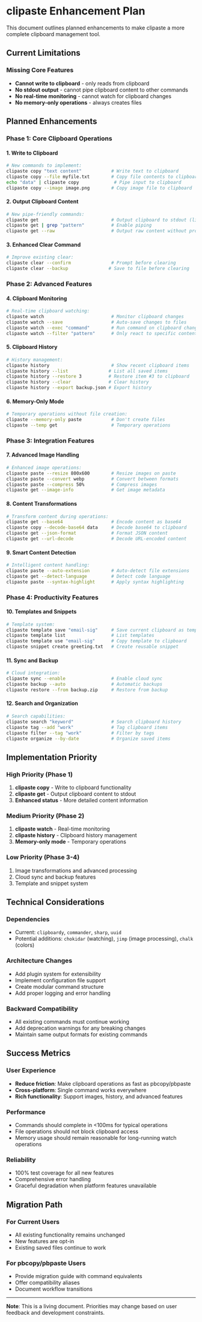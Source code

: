 # clipaste Enhancement Plan

This document outlines planned enhancements to make clipaste a more complete clipboard management tool.

## Current Limitations

### Missing Core Features

- **Cannot write to clipboard** - only reads from clipboard
- **No stdout output** - cannot pipe clipboard content to other commands
- **No real-time monitoring** - cannot watch for clipboard changes
- **No memory-only operations** - always creates files

## Planned Enhancements

### Phase 1: Core Clipboard Operations

#### 1. Write to Clipboard

```bash
# New commands to implement:
clipaste copy "text content"           # Write text to clipboard
clipaste copy --file myfile.txt        # Copy file contents to clipboard
echo "data" | clipaste copy             # Pipe input to clipboard
clipaste copy --image image.png        # Copy image file to clipboard
```

#### 2. Output Clipboard Content

```bash
# New pipe-friendly commands:
clipaste get                           # Output clipboard to stdout (like pbpaste)
clipaste get | grep "pattern"          # Enable piping
clipaste get --raw                     # Output raw content without processing
```

#### 3. Enhanced Clear Command

```bash
# Improve existing clear:
clipaste clear --confirm               # Prompt before clearing
clipaste clear --backup               # Save to file before clearing
```

### Phase 2: Advanced Features

#### 4. Clipboard Monitoring

```bash
# Real-time clipboard watching:
clipaste watch                         # Monitor clipboard changes
clipaste watch --save                  # Auto-save changes to files
clipaste watch --exec "command"        # Run command on clipboard change
clipaste watch --filter "pattern"      # Only react to specific content
```

#### 5. Clipboard History

```bash
# History management:
clipaste history                       # Show recent clipboard items
clipaste history --list               # List all saved items
clipaste history --restore 3          # Restore item #3 to clipboard
clipaste history --clear              # Clear history
clipaste history --export backup.json # Export history
```

#### 6. Memory-Only Mode

```bash
# Temporary operations without file creation:
clipaste --memory-only paste           # Don't create files
clipaste --temp get                    # Temporary operations
```

### Phase 3: Integration Features

#### 7. Advanced Image Handling

```bash
# Enhanced image operations:
clipaste paste --resize 800x600        # Resize images on paste
clipaste paste --convert webp          # Convert between formats
clipaste paste --compress 50%          # Compress images
clipaste get --image-info              # Get image metadata
```

#### 8. Content Transformations

```bash
# Transform content during operations:
clipaste get --base64                  # Encode content as base64
clipaste copy --decode-base64 data     # Decode base64 to clipboard
clipaste get --json-format             # Format JSON content
clipaste get --url-decode              # Decode URL-encoded content
```

#### 9. Smart Content Detection

```bash
# Intelligent content handling:
clipaste paste --auto-extension        # Auto-detect file extensions
clipaste get --detect-language         # Detect code language
clipaste paste --syntax-highlight      # Apply syntax highlighting
```

### Phase 4: Productivity Features

#### 10. Templates and Snippets

```bash
# Template system:
clipaste template save "email-sig"     # Save current clipboard as template
clipaste template list                 # List templates
clipaste template use "email-sig"      # Copy template to clipboard
clipaste snippet create greeting.txt   # Create reusable snippet
```

#### 11. Sync and Backup

```bash
# Cloud integration:
clipaste sync --enable                 # Enable cloud sync
clipaste backup --auto                 # Automatic backups
clipaste restore --from backup.zip     # Restore from backup
```

#### 12. Search and Organization

```bash
# Search capabilities:
clipaste search "keyword"              # Search clipboard history
clipaste tag --add "work"              # Tag clipboard items
clipaste filter --tag "work"           # Filter by tags
clipaste organize --by-date            # Organize saved items
```

## Implementation Priority

### High Priority (Phase 1)

1. **clipaste copy** - Write to clipboard functionality
2. **clipaste get** - Output clipboard content to stdout
3. **Enhanced status** - More detailed content information

### Medium Priority (Phase 2)

1. **clipaste watch** - Real-time monitoring
2. **clipaste history** - Clipboard history management
3. **Memory-only mode** - Temporary operations

### Low Priority (Phase 3-4)

1. Image transformations and advanced processing
2. Cloud sync and backup features
3. Template and snippet system

## Technical Considerations

### Dependencies

- Current: `clipboardy`, `commander`, `sharp`, `uuid`
- Potential additions: `chokidar` (watching), `jimp` (image processing), `chalk` (colors)

### Architecture Changes

- Add plugin system for extensibility
- Implement configuration file support
- Create modular command structure
- Add proper logging and error handling

### Backward Compatibility

- All existing commands must continue working
- Add deprecation warnings for any breaking changes
- Maintain same output formats for existing commands

## Success Metrics

### User Experience

- **Reduce friction**: Make clipboard operations as fast as pbcopy/pbpaste
- **Cross-platform**: Single command works everywhere
- **Rich functionality**: Support images, history, and advanced features

### Performance

- Commands should complete in <100ms for typical operations
- File operations should not block clipboard access
- Memory usage should remain reasonable for long-running watch operations

### Reliability

- 100% test coverage for all new features
- Comprehensive error handling
- Graceful degradation when platform features unavailable

## Migration Path

### For Current Users

- All existing functionality remains unchanged
- New features are opt-in
- Existing saved files continue to work

### For pbcopy/pbpaste Users

- Provide migration guide with command equivalents
- Offer compatibility aliases
- Document workflow transitions

---

**Note**: This is a living document. Priorities may change based on user feedback and development constraints.
